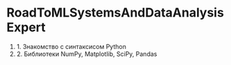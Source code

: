 # RoadToMLSystemsAndDataAnalysisExpert

<ol>
  <li> 1. Знакомство с синтаксисом Python </li>
  <li> 2. Библиотеки NumPy, Matplotlib, SciPy, Pandas </li>
</ol>
